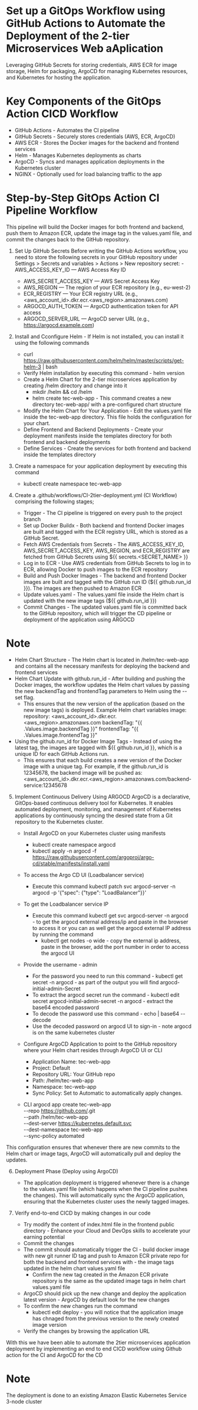 # Set up a GitOps Workflow using GitHub Actions to Automate the Deployment of the 2-tier Microservices Web aAplication
  Leveraging GitHub Secrets for storing credentials, AWS ECR for image storage, Helm for packaging, ArgoCD for managing Kubernetes resources, 
  and Kubernetes for hosting the application.

# Key Components of the GitOps Action CICD Workflow
  - GitHub Actions - Automates the CI pipeline
  - GitHub Secrets - Securely stores credentials (AWS, ECR, ArgoCD)
  - AWS ECR - Stores the Docker images for the backend and frontend services
  - Helm - Manages Kubernetes deployments as charts
  - ArgoCD - Syncs and manages application deployments in the Kubernetes cluster
  - NGINX - Optionally used for load balancing traffic to the app

# Step-by-Step GitOps Action CI Pipeline Workflow
This pipeline will build the Docker images for both frontend and backend, push them to Amazon ECR, 
update the image tag in the values.yaml file, and commit the changes back to the GitHub repository.
1. Set Up GitHub Secrets
   Before writing the GitHub Actions workflow, you need to store the following secrets in your GitHub repository under
   Settings > Secrets and variables > Actions > New repository secret:
   -AWS_ACCESS_KEY_ID — AWS Access Key ID
   - AWS_SECRET_ACCESS_KEY — AWS Secret Access Key
   - AWS_REGION — The region of your ECR repository (e.g., eu-west-2)
   - ECR_REGISTRY — Your ECR registry URL (e.g., <aws_account_id>.dkr.ecr.<aws_region>.amazonaws.com)
   - ARGOCD_AUTH_TOKEN — ArgoCD authentication token for API access
   - ARGOCD_SERVER_URL — ArgoCD server URL (e.g., https://argocd.example.com)
  
2. Install and Cconfigure Helm - If Helm is not installed, you can install it using the following commands
   - curl https://raw.githubusercontent.com/helm/helm/master/scripts/get-helm-3 | bash
   - Verify Helm installation by executing this command - helm version
   - Create a Helm Chart for the 2-tier microservices application by creating /helm directory and change into it
     - mkdir /helm && cd /helm
     - helm create tec-web-app - This command creates a new directory tec-web-app/ with a pre-configured chart structure
   - Modify the Helm Chart for Your Application - Edit the values.yaml file inside the tec-web-app directory.
     This file holds the configuration for your chart.
   - Define Frontend and Backend Deployments - Create your deployment manifests inside the templates directory
     for both frontend and backend deployments
   - Define Services - Create the services for both frontend and backend inside the templates directory

3. Create a namespace for your application deployment by executing this command
   - kubectl create namespace tec-web-app
     
4. Create a .github/workflows/CI-2tier-deployment.yml (CI Workflow) comprising the following stages;
   - Trigger - The CI pipeline is triggered on every push to the project branch
   - Set up Docker Buildx - Both backend and frontend Docker images are built and tagged with the ECR registry URL, which is stored as a GitHub Secret.
   - Fetch AWS Credentials from Secrets - The AWS_ACCESS_KEY_ID, AWS_SECRET_ACCESS_KEY, AWS_REGION, and ECR_REGISTRY
     are fetched from GitHub Secrets using ${{ secrets.<SECRET_NAME> }}
   - Log in to ECR - Use AWS credentials from GitHub Secrets to log in to ECR, allowing Docker to push images to the ECR repository
   - Build and Push Docker Images - The backend and frontend Docker images are built and tagged with the GitHub run ID (${{ github.run_id }}).
     The images are then pushed to Amazon ECR
   - Update values.yaml - The values.yaml file inside the Helm chart is updated with the new image tags (${{ github.run_id }})
   - Commit Changes - The updated values.yaml file is committed back to the GitHub repository,
     which will trigger the CD pipeline or deployment of the application using ARGOCD

# Note
  - Helm Chart Structure - The Helm chart is located in /helm/tec-web-app and contains all the necessary manifests
    for deploying the backend and frontend services
  - Helm Chart Update with github.run_id - After building and pushing the Docker images, the workflow updates the Helm chart values by passing the new 
    backendTag and frontendTag parameters to Helm using the --set flag.
    - This ensures that the new version of the application (based on the new image tags) is deployed. Example Helm chart variables
      image:
       repository: <aws_account_id>.dkr.ecr.<aws_region>.amazonaws.com
       backendTag: "{{ .Values.image.backendTag }}"
       frontendTag: "{{ .Values.image.frontendTag }}"
  - Using the github.run_id for Docker Image Tags - Instead of using the latest tag, the images are tagged with ${{ github.run_id }},
    which is a unique ID for each GitHub Actions run.
    - This ensures that each build creates a new version of the Docker image with a unique tag. For example, if the github.run_id is 12345678, the 
      backend image will be pushed as: <aws_account_id>.dkr.ecr.<aws_region>.amazonaws.com/backend-service:12345678

5. Implement Continuous Delivery Using ARGOCD
   ArgoCD is a declarative, GitOps-based continuous delivery tool for Kubernetes.
   It enables automated deployment, monitoring, and management of Kubernetes applications by continuously
   syncing the desired state from a Git repository to the Kubernetes cluster.
   
   - Install ArgoCD on your Kubernetes cluster using manifests
     - kubectl create namespace argocd
     - kubectl apply -n argocd -f https://raw.githubusercontent.com/argoproj/argo-cd/stable/manifests/install.yaml
   - To access the Argo CD UI (Loadbalancer service)
     - Execute this command kubectl patch svc argocd-server -n argocd -p '{"spec": {"type": "LoadBalancer"}}'
   - To get the Loadbalancer service IP
     - Execute this command kubectl get svc argocd-server -n argocd - to get the argocd external address/ip and paste in the browser to access it
       or you can as well get the argocd external IP address by running the command
       - kubectl get nodes -o wide - copy the external ip address, paste in the browser, add the port number in order to access the argocd UI
    - Provide the username - admin
      - For the password you need to run this command - kubectl get secret -n argocd - as part of the output you will find argocd-initial-admin-Secret 
      - To extract the argocd secret run the command - kubectl edit secret argocd-initial-admin-secret -n argocd - extract the base64 encoded password 
      - To decode the password use this command - echo <base64 encoded password> | base64 --decode
      - Use the decoded password on argocd UI to sign-in - note argocd is on the same kubernetes cluster

   - Configure ArgoCD Application to point to the GitHub repository where your Helm chart resides through ArgoCD UI or CLI
     - Application Name: tec-web-app
     - Project: Default
     - Repository URL: Your GitHub repo
     - Path: /helm/tec-web-app
     - Namespace: tec-web-app
     - Sync Policy: Set to Automatic to automatically apply changes.

   - CLI
     argocd app create tec-web-app \
  --repo https://github.com/<your-github-repo>.git \
  --path /helm/tec-web-app \
  --dest-server https://kubernetes.default.svc \
  --dest-namespace tec-web-app \
  --sync-policy automated

This configuration ensures that whenever there are new commits to the Helm chart or image tags, ArgoCD will automatically pull and deploy the updates.

6. Deployment Phase (Deploy using ArgoCD)
   - The application deployment is triggered whenever there is a change to the values.yaml file
   (which happens when the CI pipeline pushes the changes). This will automatically sync the ArgoCD application,
   ensuring that the Kubernetes cluster uses the newly tagged images.

7. Verify end-to-end CICD by making changes in our code
   - Try modify the content of index.html file in the frontend public directory - Enhance your Cloud and DevOps skills to accelerate your earning
      potential
   - Commit the changes
   - The commit should automatically trigger the CI - build docker image with new git runner ID tag and push to Amazon ECR private repo for both the
     backend and frontend services with - the image tags updated in the helm chart values.yaml file
     - Confirm the new tag created in the Amazon ECR private repository is the same as the updated image tags in helm chart values.yaml file
   - ArgoCD should pick up the new change and deploy the application latest version - ArgoCD by default look for the new changes
   - To confirm the new changes run the command
     - kubectl edit deploy - you will notice that the application image has chnaged from the previous version to the newly created image version
   - Verify the changes by browsing the application URL

With this we have been able to automate the 2tier microservices application deployment by implementing an end to end CICD workflow using Github action for the CI and ArgoCD for the CD

# Note
  The deployment is done to an existing Amazon Elastic Kubernetes Service 3-node cluster
